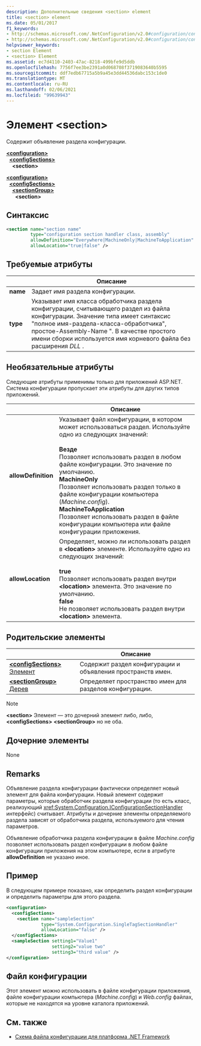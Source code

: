 ```yaml
---
description: Дополнительные сведения <section> element
title: <section> element
ms.date: 05/01/2017
f1_keywords:
- http://schemas.microsoft.com/.NetConfiguration/v2.0#configuration/configSections/section
- http://schemas.microsoft.com/.NetConfiguration/v2.0#configuration/configSections/sectionGroup/section
helpviewer_keywords:
- section Element
- <section> Element
ms.assetid: ec7d4110-2403-47ac-8218-499bfe9d5ddb
ms.openlocfilehash: 7756f7ee3be2391a0d068708f3719083640b5595
ms.sourcegitcommit: ddf7edb67715a5b9a45e3dd44536dabc153c1de0
ms.translationtype: MT
ms.contentlocale: ru-RU
ms.lasthandoff: 02/06/2021
ms.locfileid: "99639943"
---
```

# <a name="section-element"></a>Элемент \<section>

Содержит объявление раздела конфигурации.

[**\<configuration>**](configuration-element.md)\
&nbsp;&nbsp;[**\<configSections>**](configsections-element-for-configuration.md)\
&nbsp;&nbsp;&nbsp;&nbsp;**\<section>**

[**\<configuration>**](configuration-element.md)\
&nbsp;&nbsp;[**\<configSections>**](configsections-element-for-configuration.md)\
&nbsp;&nbsp;&nbsp;&nbsp;[**\<sectionGroup>**](sectiongroup-element-for-configsections.md)\
&nbsp;&nbsp;&nbsp;&nbsp;&nbsp;&nbsp;**\<section>**

## <a name="syntax"></a>Синтаксис

```xml
<section name="section name"
         type="configuration section handler class, assembly"
         allowDefinition="Everywhere|MachineOnly|MachineToApplication"
         allowLocation="true|false" />
```

## <a name="required-attributes"></a>Требуемые атрибуты

|           | Описание |
| --------- | ----------- |
| **name**  | Задает имя раздела конфигурации. |
| **type**  | Указывает имя класса обработчика раздела конфигурации, считывающего раздел из файла конфигурации. Значение типа имеет синтаксис "полное имя-раздела-класса-обработчика", простое-Assembly-Name ". В качестве простого имени сборки используется имя корневого файла без расширения *DLL* . |

## <a name="optional-attributes"></a>Необязательные атрибуты

Следующие атрибуты применимы только для приложений ASP.NET. Система конфигурации пропускает эти атрибуты для других типов приложений.

|                     | Описание |
| ------------------- | ----------- |
| **allowDefinition** | Указывает файл конфигурации, в котором может использоваться раздел. Используйте одно из следующих значений:<br><br>**Везде**<br>Позволяет использовать раздел в любом файле конфигурации. Это значение по умолчанию.<br>**MachineOnly**<br>Позволяет использовать раздел только в файле конфигурации компьютера (*Machine.config*).<br>**MachineToApplication**<br>Позволяет использовать раздел в файле конфигурации компьютера или файле конфигурации приложения. |
| **allowLocation**   | Определяет, можно ли использовать раздел в **\<location>** элементе. Используйте одно из следующих значений:<br><br>**true**<br>Позволяет использовать раздел внутри **\<location>** элемента. Это значение по умолчанию.<br>**false**<br>Не позволяет использовать раздел внутри **\<location>** элемента. |

## <a name="parent-elements"></a>Родительские элементы

|     | Описание |
| --- | ----------- |
| [**\<configSections>** Элемент](configsections-element-for-configuration.md) | Содержит раздел конфигурации и объявления пространств имен. |
| [**\<sectionGroup>** Дерев](sectiongroup-element-for-configsections.md) | Определяет пространство имен для разделов конфигурации. |

> [!NOTE]
> **\<section>** Элемент — это дочерний элемент либо, либо, **\<configSections>** **\<sectionGroup>** но не оба.

## <a name="child-elements"></a>Дочерние элементы

None

## <a name="remarks"></a>Remarks

Объявление раздела конфигурации фактически определяет новый элемент для файла конфигурации. Новый элемент содержит параметры, которые обработчик раздела конфигурации (то есть класс, реализующий <xref:System.Configuration.IConfigurationSectionHandler> интерфейс) считывает. Атрибуты и дочерние элементы определяемого раздела зависят от обработчика раздела, используемого для чтения параметров.

Объявление обработчика раздела конфигурации в файле *Machine.config* позволяет использовать раздел конфигурации в любом файле конфигурации приложения на этом компьютере, если в атрибуте **allowDefinition** не указано иное.

## <a name="example"></a>Пример

В следующем примере показано, как определить раздел конфигурации и определить параметры для этого раздела.

```xml
<configuration>
  <configSections>
    <section name="sampleSection"
             type="System.Configuration.SingleTagSectionHandler"
             allowLocation="false" />
  </configSections>
  <sampleSection setting1="Value1"
                 setting2="value two"
                 setting3="third value" />
</configuration>
```

## <a name="configuration-file"></a>Файл конфигурации

Этот элемент можно использовать в файле конфигурации приложения, файле конфигурации компьютера (*Machine.config*) и *Web.config* файлах, которые не находятся на уровне каталога приложений.

## <a name="see-also"></a>См. также

- [Схема файла конфигурации для платформа .NET Framework](index.md)
